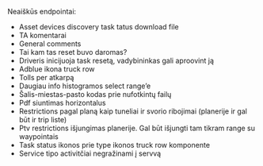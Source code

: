 Neaiškūs endpointai:

- Asset
devices discovery
task tatus
download file
- TA komentarai
- General comments
- Tai kam tas reset buvo daromas?
- Driveris inicijuoja task resetą, vadybininkas gali aproovint ją
- Adblue ikona truck row
- Tolls per atkarpą
- Daugiau info histogramos select range’e
- Šalis-miestas-pasto kodas prie nufotkintų failų
- Pdf siuntimas horizontalus
- Restrictions pagal planą kaip tuneliai ir svorio ribojimai (planerije ir gal būt ir trip liste)
- Ptv restrictions išjungimas planerije. Gal būt išjungti tam tikram range su waypointais
- Task status ikonos prie type ikonos truck row komponente
- Service tipo activitčiai negražinami į servvą
    

